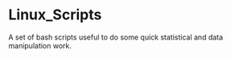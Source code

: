 # Linux_Scripts
A set of bash scripts useful to do some quick statistical and data manipulation work. 
